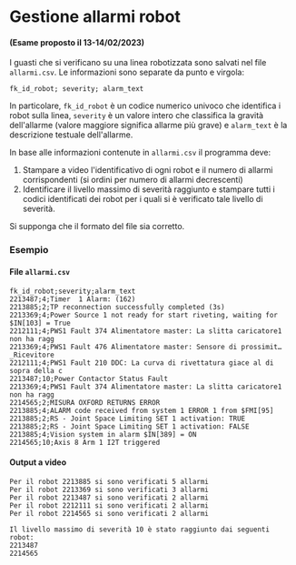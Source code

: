 # Gestione allarmi robot

#### (Esame proposto il 13-14/02/2023)

I guasti che si verificano su una linea robotizzata sono salvati nel file `allarmi.csv`.
Le informazioni sono separate da punto e virgola:

    fk_id_robot; severity; alarm_text

In particolare, `fk_id_robot` è un codice numerico univoco che identifica i robot sulla linea,
`severity` è un valore intero che classifica la gravità dell'allarme (valore maggiore
significa allarme più grave) e `alarm_text` è la descrizione testuale dell'allarme.

In base alle informazioni contenute in `allarmi.csv` il programma deve:

1. Stampare a video l'identificativo di ogni robot e il numero di allarmi corrispondenti (si ordini per numero di allarmi decrescenti)
2. Identificare il livello massimo di severità raggiunto e stampare tutti i codici identificati dei robot per i quali si è verificato tale livello di severità.

Si supponga che il formato del file sia corretto.

### Esempio

#### File `allarmi.csv`

    fk_id_robot;severity;alarm_text
    2213487;4;Timer  1 Alarm: (162)
    2213885;2;TP reconnection successfully completed (3s)
    2213369;4;Power Source 1 not ready for start riveting, waiting for $IN[103] = True
    2212111;4;PWS1 Fault 374 Alimentatore master: La slitta caricatore1 non ha ragg
    2213369;4;PWS1 Fault 476 Alimentatore master: Sensore di prossimit… _Ricevitore
    2212111;4;PWS1 Fault 210 DDC: La curva di rivettatura giace al di sopra della c
    2213487;10;Power Contactor Status Fault
    2213369;4;PWS1 Fault 374 Alimentatore master: La slitta caricatore1 non ha ragg
    2214565;2;MISURA OXFORD RETURNS ERROR
    2213885;4;ALARM code received from system 1 ERROR 1 from $FMI[95]
    2213885;2;RS - Joint Space Limiting SET 1 activation: TRUE
    2213885;2;RS - Joint Space Limiting SET 1 activation: FALSE
    2213885;4;Vision system in alarm $IN[389] = ON
    2214565;10;Axis 8 Arm 1 I2T triggered

#### Output a video

    Per il robot 2213885 si sono verificati 5 allarmi
    Per il robot 2213369 si sono verificati 3 allarmi
    Per il robot 2213487 si sono verificati 2 allarmi
    Per il robot 2212111 si sono verificati 2 allarmi
    Per il robot 2214565 si sono verificati 2 allarmi
    
    Il livello massimo di severità 10 è stato raggiunto dai seguenti robot:
    2213487
    2214565
